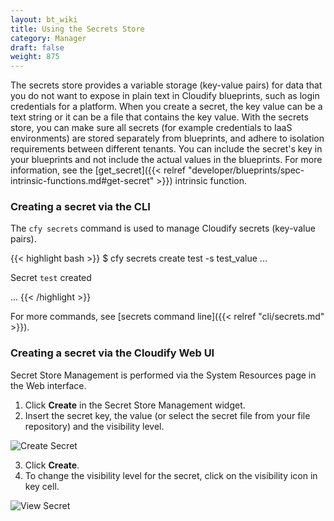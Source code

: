 ```yaml
---
layout: bt_wiki
title: Using the Secrets Store
category: Manager
draft: false
weight: 875
---
```


The secrets store provides a variable storage (key-value pairs) for data that you do not want to expose in plain text in Cloudify blueprints, such as login credentials for a platform.
When you create a secret, the key value can be a text string or it can be a file that contains the key value. With the secrets store, you can  make sure all secrets (for example credentials to IaaS environments) are stored separately from blueprints, and adhere to isolation requirements between different tenants. You can include the secret's key in your blueprints and not include the actual values in the blueprints.
For more information, see the [get_secret]({{< relref "developer/blueprints/spec-intrinsic-functions.md#get-secret" >}}) intrinsic function.

### Creating a secret via the CLI

The `cfy secrets` command is used to manage Cloudify secrets (key-value pairs).

{{< highlight  bash  >}}
$ cfy secrets create test -s test_value
...

Secret `test` created

...
{{< /highlight >}}

For more commands, see [secrets command line]({{< relref "cli/secrets.md" >}}).

### Creating a secret via the Cloudify Web UI

Secret Store Management is performed via the System Resources page in the Web interface.

1. Click **Create** in the Secret Store Management widget.
2. Insert the secret key, the value (or select the secret file from your file repository) and the visibility level.

![Create Secret]( /images/manager/create_secret_dialog.png )

3. Click **Create**.
4. To change the visibility level for the secret, click on the visibility icon in key cell.

![View Secret]( /images/manager/secret_view.png )
